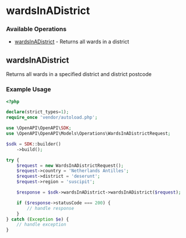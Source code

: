 # wardsInADistrict

### Available Operations

* [wardsInADistrict](#wardsinadistrict) - Returns all wards in a district

## wardsInADistrict

Returns all wards in a  specified district and district postcode

### Example Usage

```php
<?php

declare(strict_types=1);
require_once 'vendor/autoload.php';

use \OpenAPI\OpenAPI\SDK;
use \OpenAPI\OpenAPI\Models\Operations\WardsInADistrictRequest;

$sdk = SDK::builder()
    ->build();

try {
    $request = new WardsInADistrictRequest();
    $request->country = 'Netherlands Antilles';
    $request->district = 'deserunt';
    $request->region = 'suscipit';

    $response = $sdk->wardsInADistrict->wardsInADistrict($request);

    if ($response->statusCode === 200) {
        // handle response
    }
} catch (Exception $e) {
    // handle exception
}
```
